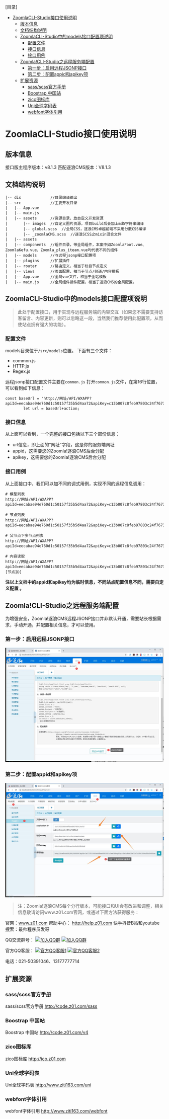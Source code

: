 [目录]
<!-- TOC -->

- [ZoomlaCLI-Studio接口使用说明](#zoomlacli-studio%e6%8e%a5%e5%8f%a3%e4%bd%bf%e7%94%a8%e8%af%b4%e6%98%8e)
  - [版本信息](#%e7%89%88%e6%9c%ac%e4%bf%a1%e6%81%af)
  - [文档结构说明](#%e6%96%87%e6%a1%a3%e7%bb%93%e6%9e%84%e8%af%b4%e6%98%8e)
  - [ZoomlaCLI-Studio中的models接口配置项说明](#zoomlacli-studio%e4%b8%ad%e7%9a%84models%e6%8e%a5%e5%8f%a3%e9%85%8d%e7%bd%ae%e9%a1%b9%e8%af%b4%e6%98%8e)
    - [配置文件](#%e9%85%8d%e7%bd%ae%e6%96%87%e4%bb%b6)
    - [接口信息](#%e6%8e%a5%e5%8f%a3%e4%bf%a1%e6%81%af)
    - [接口用例](#%e6%8e%a5%e5%8f%a3%e7%94%a8%e4%be%8b)
  - [Zoomla!CLI-Studio之远程服务端配置](#zoomlacli-studio%e4%b9%8b%e8%bf%9c%e7%a8%8b%e6%9c%8d%e5%8a%a1%e7%ab%af%e9%85%8d%e7%bd%ae)
    - [第一步：启用远程JSONP接口](#%e7%ac%ac%e4%b8%80%e6%ad%a5%e5%90%af%e7%94%a8%e8%bf%9c%e7%a8%8bjsonp%e6%8e%a5%e5%8f%a3)
    - [第二步：配置appid和apikey项](#%e7%ac%ac%e4%ba%8c%e6%ad%a5%e9%85%8d%e7%bd%aeappid%e5%92%8capikey%e9%a1%b9)
  - [扩展资源](#%e6%89%a9%e5%b1%95%e8%b5%84%e6%ba%90)
    - [sass/scss官方手册](#sassscss%e5%ae%98%e6%96%b9%e6%89%8b%e5%86%8c)
    - [Boostrap 中国站](#boostrap-%e4%b8%ad%e5%9b%bd%e7%ab%99)
    - [zico图标库](#zico%e5%9b%be%e6%a0%87%e5%ba%93)
    - [Uni全球字码表](#uni%e5%85%a8%e7%90%83%e5%ad%97%e7%a0%81%e8%a1%a8)
    - [webfont字体引用](#webfont%e5%ad%97%e4%bd%93%e5%bc%95%e7%94%a8)

<!-- /TOC -->


# ZoomlaCLI-Studio接口使用说明
## 版本信息
接口版主程序版本：v8.1.3
匹配逐浪CMS版本：V8.1.3

## 文档结构说明
    |-- dis             //目录编译输出
    |-- src             //主要开发目录
    |   |-- App.vue
    |   |-- main.js
    |   |-- assets      //资源目录，放自定义开发资源
    |       |-- images  //自定义图片资源，项目build后会加上md5字符串编译
    |       |-- global.scss  //全局CSS，逐浪CMS卓越前端不采用分散CSS编译
    |       |-- _zoomlaCMS.scss  //逐浪SCSS之mixin混合文件
    |   |-- assets
    |   |-- components  //组件目录，带全局组件，本案中如ZoomlaFoot.vue、ZoomlaKefu.vue、Zoomla_plus_iteam.vue均代表不同的组件
    |   |-- models      //与远程jsonp接口配置项
    |   |-- plugins     //扩展插件
    |   |-- router      //路由定义，相当于栏目节点定义
    |   |-- views       //页面配置，相当于节点/频道/内容模板
    |   |-- App.vue     //全局vue文件，相当于全站模板
    |   |-- main.js     //全局组件插件配置，相当于逐浪CMS的全局配置。

## ZoomlaCLI-Studio中的models接口配置项说明
>此处于配置接口，用于实现与远程服务端的内容交互（如果您不需要支持访客留言、内容更新，则可以忽略这一段，当然我们推荐使用此配置项，从而使站点拥有强大的功能）。

### 配置文件
models目录位于`/src/models`位置。
下面有三个文件：
- common.js
- HTTP.js
- Regex.js

远程jsonp接口配置文件主要在`common.js`
打开`common.js`文件，在第16行位置，可以看到如下信息：
```
const baseUrl = 'http://网址/API/WXAPP?apiId=eecabae94e760d1c50157f35b5d4aa72&apiKey=c13b007c8feb97803c24f76735a820b2&action=';
		let url = baseUrl+action;
```
### 接口信息
从上面可以看到，一个完整的接口包括以下三个部份信息：
- url信息，即上面的“网址”字段，这是你的服务端网址
- appid，这需要您的Zoomla!逐浪CMS后台分配
- apikey，这需要您的Zoomla!逐浪CMS后台分配

### 接口用例
从上面接口中，我们可以加不同的调式用例，实现不同的远程信息调用：
```
# 模型列表
http://网址/API/WXAPP?apiId=eecabae94e760d1c50157f35b5d4aa72&apiKey=c13b007c8feb97803c24f76735a820b2&action=model_list  

# 节点列表
http://网址/API/WXAPP?apiId=eecabae94e760d1c50157f35b5d4aa72&apiKey=c13b007c8feb97803c24f76735a820b2&action=node_list  

# 父节点下多节点列表
http://网址/API/WXAPP?apiId=eecabae94e760d1c50157f35b5d4aa72&apiKey=c13b007c8feb97803c24f76735a820b2&action=node_list&pid=1

# 内容读取
http://网址/API/WXAPP?apiId=eecabae94e760d1c50157f35b5d4aa72&apiKey=c13b007c8feb97803c24f76735a820b2&action=content_list&pnid=[节点ID]
```
**注以上文档中的appid和apikey均为临时信息，不同站点配置信息不同，需要自定义配置 。**

## Zoomla!CLI-Studio之远程服务端配置 
为增强安全，Zoomla!逐浪CMS远程JSONP接口并非默认开通，需要站长根据需求，手动开通，并配置相关信息，才可以使用。

### 第一步：启用远程JSONP接口
![01-开启接口](01-开启接口.jpg) 

### 第二步：配置appid和apikey项
![02-获取appid和apikey](02-获取appid和apikey.jpg) 

> 注：Zoomla!逐浪CMS每个分行版本，可能接口和UI会有改进和调整，相关信息敬请访问www.z01.com官网，或通过下面方法获得服务：

官网：www.z01.com
帮助中心： http://help.z01.com
快手抖音B站和youtube搜索：最帅程序员发哥



QQ交流群号：
[![加入QQ群](https://img.shields.io/badge/一群-541450128-blue.svg?style=for-the-badge&logo=appveyor)](https://jq.qq.com/?_wv=1027&k=5Ephzpq)   [![加入QQ群](https://img.shields.io/badge/二群-601781959-blue.svg?style=for-the-badge&logo=appveyor)](https://jq.qq.com/?_wv=1027&k=50a28BK) 


官方QQ客服：
[![官方QQ客服1](https://img.shields.io/badge/官方QQ客服1-524979923-red.svg?style=for-the-badge&logo=appveyor)](http://wpa.qq.com/msgrd?v=3&uin=745151353&site=qq&menu=yes)  [![官方QQ客服2](https://img.shields.io/badge/官方QQ客服2-1799661890-red.svg?style=for-the-badge&logo=appveyor)](http://wpa.qq.com/msgrd?v=3&uin=1799661890&site=qq&menu=yes) 

电话：021-50391046、13177777714


## 扩展资源
### sass/scss官方手册 
sass/scss官方手册 http://code.z01.com/sass
### Boostrap 中国站 
Boostrap 中国站 http://code.z01.com/v4
### zico图标库 
zico图标库 http://ico.z01.com
### Uni全球字码表 
Uni全球字码表 http://www.ziti163.com/uni
### webfont字体引用 
webfont字体引用 http://www.ziti163.com/webfont

